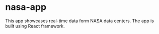 # nasa-app
This app showcases real-time data form NASA data centers. The app is built using React framework.
